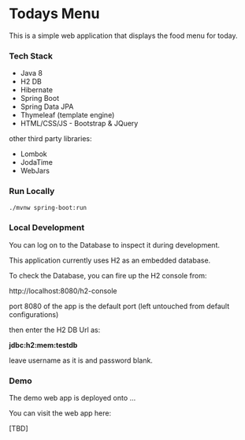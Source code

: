 # Todays Menu

This is a simple web application that displays the food menu for today.
 
### Tech Stack
 
- Java 8
- H2 DB
- Hibernate
- Spring Boot
- Spring Data JPA
- Thymeleaf (template engine)
- HTML/CSS/JS - Bootstrap & JQuery

other third party libraries:

- Lombok
- JodaTime
- WebJars
 
### Run Locally

```bash
./mvnw spring-boot:run
```

### Local Development

You can log on to the Database to inspect it during development. 

This application currently uses H2 as an embedded database.

To check the Database, you can fire up the H2 console from:

http://localhost:8080/h2-console

port 8080 of the app is the default port (left untouched from default configurations)

then enter the H2 DB Url as:

__jdbc:h2:mem:testdb__

leave username as it is and password blank.

### Demo

The demo web app is deployed onto ...

You can visit the web app here:

[TBD]

